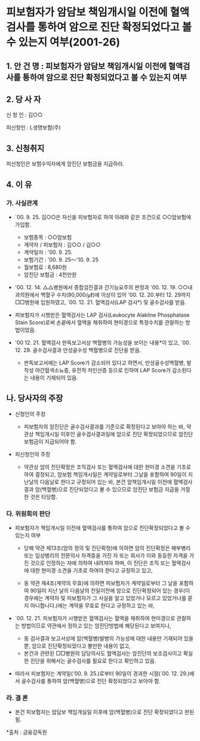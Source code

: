# 피보험자가 암담보 책임개시일 이전에 혈액검사를 통하여 암으로 진단 확정되었다고 볼 수 있는지 여부(2001-26)


## 1. 안 건 명 : 피보험자가 암담보 책임개시일 이전에 혈액검사를 통하여 암으로 진단 확정되었다고 볼 수 있는지 여부

## 2. 당 사 자

  신 청 인 : 김○○

  피신청인 : L생명보험(주)

## 3. 신청취지

  피신청인은 보험수익자에게 암진단 보험금을 지급하라.

## 4. 이    유

###   가. 사실관계

* `00. 9. 25. 김○○은 자신을 피보험자로 하여 아래와 같은 조건으로 ○○암보험에 가입함.

         
    - 보험종목            :   ○○암보험
    - 계약자 / 피보험자   :   김○○ / 김○○
    - 계약일자            :   '00. 9. 25.
    - 보험기간            :   '00. 9. 25～'10. 9. 25
    - 월보험료            :   8,680원
    - 암진단 보험금       :   4천만원

 
 * '00. 12. 14. △△병원에서 종합검진결과 간기능요주의 판정과 '00. 12. 19. ○○내과의원에서 백혈구 수치(90,000/㎕)에 이상이 있어 '00. 12. 20.부터 12. 29까지 □□병원에 입원하였고, `00. 12. 21. 혈액검사(LAP 검사*) 및 골수검사를 받음.

  * 피보험자가 시행받은 혈액검사는 LAP 검사(Leukocyte Alakline Phosphatase Stain Score)로써 손끝에서 혈액을 채취하여 현미경으로 특정수치를 관찰하는 방법이었음.

* '00 12. 21. 혈액검사 판독보고서상 백혈병의 가능성을 보이는 내용*이 있고, `00. 12. 29. 골수검사결과 만성골수성 백혈병으로 진단을 받음.

  * 판독보고서에는 LAP Score가 감소되어 있다고 하면서, 만성골수성백혈병, 발작성 야간혈색소뇨증, 유전적 저인산증 등으로 인하여 LAP Score가 감소된다는 내용이 기재되어 있음.

## 나. 당사자의 주장

* 신청인의 주장

  * 피보험자의 암진단은 골수검사결과를 기준으로 확정된다고 보아야 하는 바, 약관상 책임개시일 이후인 골수검사결과일에 암으로 진단 확정되었으므로 암진단 보험금이 지급되어야 함.
 
* 피신청인의 주장

  * 약관상 암의 진단확정은 조직검사 또는 혈액검사에 대한 현미경 소견을 기초로 하여 결정되고, 암보험 책임개시일은 계약일로부터 그날을 포함하여 90일이 지난날의 다음날로 한다고 규정되어 있는 바, 본건 암책임개시일 이전에 혈액검사결과 암(백혈병)으로 진단되었다고 볼 수 있으므로 암진단 보험금 지급을 거절한 것은 타당함.
 
### 다. 위원회의 판단

* 피보험자가 책임개시일 이전에 혈액검사를 통하여 암으로 진단확정되었다고 볼 수 있는지 여부

  * 당해 약관 제13조(암의 정의 및 진단확정)에 의하면 암의 진단확정은 해부병리 또는 임상병리의 전문의사 자격증을 가진 자 또는 회사가 이와 동등한 자격을 가진 것으로 인정하는 자에 의하여 내려져야 하며, 이 진단은 조직 또는 혈액검사에 대한 현미경 소견을 기초로 하여야 한다고 규정하고 있고,

  * 동 약관 제4조(계약의 무효)에 의하면 피보험자가 계약일로부터 그 날을 포함하여 90일이 지난 날의 다음날의 전일이전에 암으로 진단확정되어 있는 경우(이 경우에는 계약자 및 피보험자가 그 사실을 알고 있었거나 모르고 있었거나를 묻지 아니합니다.)에는 계약을 무효로 한다고 규정하고 있는 바,

* `00. 12. 21. 피보험자가 시행받은 혈액검사는 혈액을 채취하여 현미경으로 관찰하는 방법이므로 약관에서 정하고 있는 암진단방법에 해당된다고 보여지나,

  * 동 검사결과 보고서상에 암(백혈병)발병의 가능성에 대한 내용만 기재되어 있을 뿐, 암으로 진단확정되었다고 볼만한 내용이 없고, 

  - 본건과 관련된 □□병원의 담당의사도 혈액검사는 암진단의 보조검사이고 확실한 진단을 위해서는 골수검사를 필요로 한다고 확인하고 있음.

* 따라서 피보험자는 계약일('00. 9. 25.)로부터 90일이 경과한 시점(`00. 12. 29.)에서 골수검사를 통하여 암(백혈병)으로 진단 확정되었다고 보아야 함.

### 라. 결    론

* 본건 피보험자는 암담보 책임개실일 이후에 암(백혈병)으로 진단 확정되었다고 판된됨.


*출처 : 금융감독원
